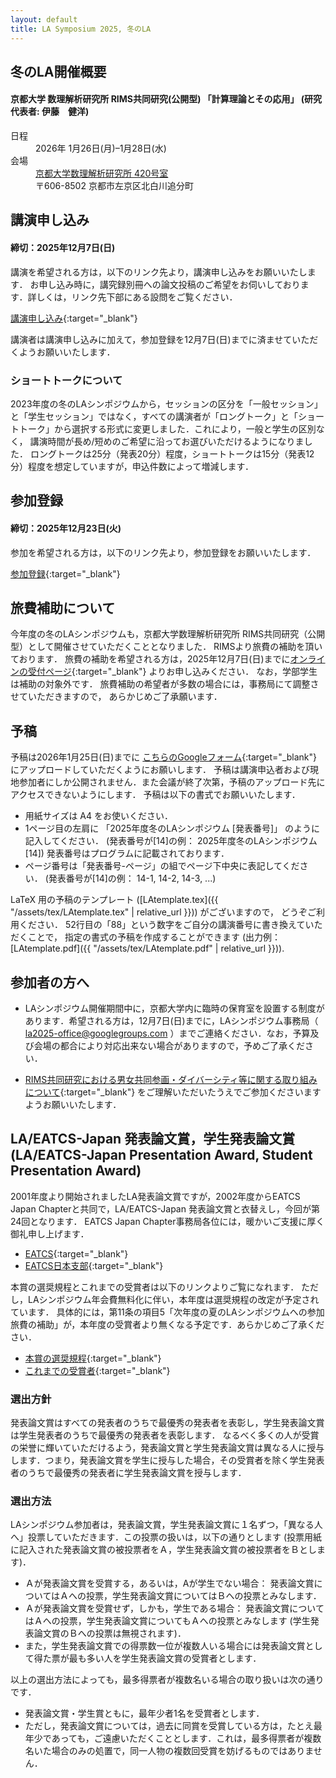```yaml
---
layout: default
title: LA Symposium 2025, 冬のLA
---
```


冬のLA開催概要
--------
#### 京都大学 数理解析研究所 RIMS共同研究(公開型) 「計算理論とその応用」 (研究代表者: 伊藤　健洋)
<dl>
  <dt>日程</dt>
  <dd>2026年 <time datetime="2025-01-26">1月26日(月)</time>–<time datetime="2025-01-28">1月28日(水)</time></dd>
  <dt>会場</dt>
  <dd><a href="https://www.kurims.kyoto-u.ac.jp/ja/access-01.html" target="_blank">京都大学数理解析研究所 420号室</a></dd>
  <dd>〒606-8502 京都市左京区北白川追分町</dd>
</dl>


<!-- [プログラム(PDF形式)（X月XX日更新）](./XXX.pdf) -->

講演申し込み
--------
#### 締切：2025年12月7日(日)

講演を希望される方は，以下のリンク先より，講演申し込みをお願いいたします．<!-- <del>講演申し込み</del> (締め切りました) -->
お申し込み時に，講究録別冊への論文投稿のご希望をお伺いしております．詳しくは，リンク先下部にある設問をご覧ください．

[講演申し込み](https://forms.gle/vkk6GQJ8XvsapxYP6){:target="_blank"}

講演者は講演申し込みに加えて，参加登録を12月7日(日)までに済ませていただくようお願いいたします．

### ショートトークについて
2023年度の冬のLAシンポジウムから，セッションの区分を「一般セッション」 と「学生セッション」ではなく，すべての講演者が「ロングトーク」と「ショートトーク」から選択する形式に変更しました．これにより，一般と学生の区別なく， 講演時間が長め/短めのご希望に沿ってお選びいただけるようになりました．
ロングトークは25分（発表20分）程度，ショートトークは15分（発表12分）程度を想定していますが，申込件数によって増減します．



参加登録
--------
#### 締切：2025年12月23日(火)

参加を希望される方は，以下のリンク先より，参加登録をお願いいたします．
<!--　<del>参加登録</del> (終了しました) -->

[参加登録](https://forms.gle/tSpR3gygm9EBesoJ9){:target="_blank"}



旅費補助について
--------

今年度の冬のLAシンポジウムも，京都大学数理解析研究所 RIMS共同研究（公開型）として開催させていただくこととなりました．
RIMSより旅費の補助を頂いております．
旅費の補助を希望される方は，2025年12月7日(日)までに[オンラインの受付ページ](https://forms.gle/GzZQenWjujGPYte98){:target="_blank"}
よりお申し込みください．<!-- <del>オンラインの受付ページ</del> (締め切りました) -->
なお，学部学生は補助の対象外です．
旅費補助の希望者が多数の場合には，事務局にて調整させていただきますので， あらかじめご了承願います． 



予稿
--------
予稿は2026年1月25日(日)までに [こちらのGoogleフォーム](https://forms.gle/iXceA59ukbNsLvpz5){:target="_blank"} にアップロードしていただくようにお願いします．
予稿は講演申込者および現地参加者にしか公開されません．また会議が終了次第，予稿のアップロード先にアクセスできないようにします．
予稿は以下の書式でお願いいたします．

* 用紙サイズは A4 をお使いください．
* 1ページ目の左肩に 「2025年度冬のLAシンポジウム [発表番号]」 のように記入してください． (発表番号が[14]の例： 2025年度冬のLAシンポジウム [14])
  発表番号はプログラムに記載されております．
* ページ番号は「発表番号-ページ」の組でページ下中央に表記してください． (発表番号が[14]の例： 14-1, 14-2, 14-3, ...)

LaTeX 用の予稿のテンプレート ([LAtemplate.tex]({{ "/assets/tex/LAtemplate.tex" | relative_url }})) がございますので， どうぞご利用ください．
52行目の「88」という数字をご自分の講演番号に書き換えていただくことで， 指定の書式の予稿を作成することができます (出力例：[LAtemplate.pdf]({{ "/assets/tex/LAtemplate.pdf" | relative_url }})).


参加者の方へ
--------

* LAシンポジウム開催期間中に，京都大学内に臨時の保育室を設置する制度があります．希望される方は，12月7日(日)までに，LAシンポジウム事務局（ la2025-office@googlegroups.com ）までご連絡ください．なお，予算及び会場の都合により対応出来ない場合がありますので，予めご了承ください．

* [RIMS共同研究における男女共同参画・ダイバーシティ等に関する取り組みについて](https://www.kurims.kyoto-u.ac.jp/kyoten/ja/gender_equality.html){:target="_blank"} をご理解いただいたうえでご参加くださいますようお願いいたします．

LA/EATCS-Japan 発表論文賞，学生発表論文賞 (LA/EATCS-Japan Presentation Award, Student Presentation Award)
--------

2001年度より開始されましたLA発表論文賞ですが，2002年度からEATCS Japan Chapterと共同で，LA/EATCS-Japan 発表論文賞と衣替えし，今回が第24回となります． 
EATCS Japan Chapter事務局各位には，暖かいご支援に厚く御礼申し上げます．

* [EATCS](http://www.eatcs.org/){:target="_blank"} 
* [EATCS日本支部](http://www.dais.is.tohoku.ac.jp/eatcs_japan/index-j.html){:target="_blank"} 

本賞の選奨規程とこれまでの受賞者は以下のリンクよりご覧になれます．
ただし，LAシンポジウム年会費無料化に伴い，本年度は選奨規程の改定が予定されています．
具体的には，第11条の項目5「次年度の夏のLAシンポジウムへの参加旅費の補助」が，本年度の受賞者より無くなる予定です．あらかじめご了承ください．

* [本賞の選奨規程](http://www.dais.is.tohoku.ac.jp/eatcs_japan/190205sensho.pdf){:target="_blank"} 
* [これまでの受賞者](http://www.dais.is.tohoku.ac.jp/eatcs_japan/award-j.html){:target="_blank"} 


<!--
### LA/EATCS-Japan 発表論文賞

今年度の受賞者は，○印の発表者です．おめでとうございます．


### LA/EATCS-Japan 学生発表論文賞

今年度の受賞者は，◎印の発表者です．おめでとうございます．

-->


### 選出方針

発表論文賞はすべての発表者のうちで最優秀の発表者を表彰し，学生発表論文賞は学生発表者のうちで最優秀の発表者を表彰します．
なるべく多くの人が受賞の栄誉に輝いていただけるよう，発表論文賞と学生発表論文賞は異なる人に授与します．つまり，発表論文賞を学生に授与した場合，その受賞者を除く学生発表者のうちで最優秀の発表者に学生発表論文賞を授与します．

### 選出方法
LAシンポジウム参加者は，発表論文賞，学生発表論文賞に１名ずつ，「異なる人へ」投票していただきます．この投票の扱いは，以下の通りとします (投票用紙に記入された発表論文賞の被投票者をＡ，学生発表論文賞の被投票者をＢとします)．

* Ａが発表論文賞を受賞する，あるいは，Aが学生でない場合：
発表論文賞についてはＡへの投票，学生発表論文賞についてはＢへの投票とみなします．
* Ａが発表論文賞を受賞せず，しかも，学生である場合：
発表論文賞についてはＡへの投票，学生発表論文賞についてもＡへの投票とみなします (学生発表論文賞のＢへの投票は無視されます)．
* また，学生発表論文賞での得票数一位が複数人いる場合には発表論文賞として得た票が最も多い人を学生発表論文賞の受賞者とします．

以上の選出方法によっても，最多得票者が複数名いる場合の取り扱いは次の通りです．

* 発表論文賞・学生賞ともに，最年少者1名を受賞者とします．
* ただし，発表論文賞については，過去に同賞を受賞している方は，たとえ最年少であっても，ご遠慮いただくこととします．これは，最多得票者が複数名いた場合のみの処置で，同一人物の複数回受賞を妨げるものではありません．

